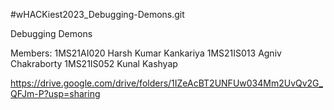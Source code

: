#wHACKiest2023_Debugging-Demons.git

Debugging Demons

Members:
1MS21AI020 Harsh Kumar Kankariya
1MS21IS013 Agniv Chakraborty
1MS21IS052 Kunal Kashyap

https://drive.google.com/drive/folders/1IZeAcBT2UNFUw034Mm2UvQv2G_QFJm-P?usp=sharing

